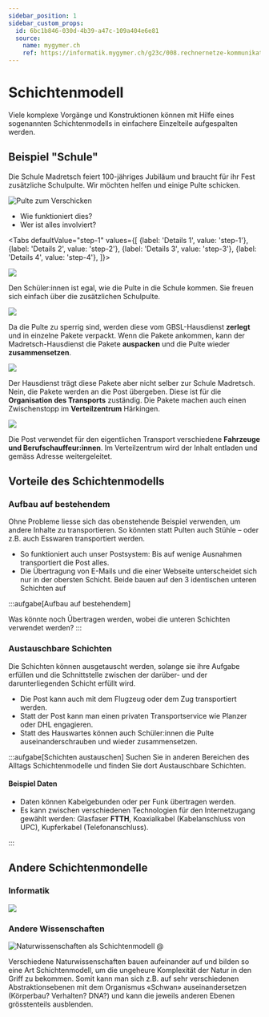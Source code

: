 ```yaml
---
sidebar_position: 1
sidebar_custom_props:
  id: 6bc1b846-030d-4b39-a47c-109a404e6e81
  source:
    name: mygymer.ch
    ref: https://informatik.mygymer.ch/g23c/008.rechnernetze-kommunikation/01.schichtenmodell.html#beispiel-%C2%ABpaketversand%C2%BB
---
```


# Schichtenmodell

Viele komplexe Vorgänge und Konstruktionen können mit Hilfe eines sogenannten Schichtenmodells in einfachere Einzelteile aufgespalten werden.

## Beispiel "Schule"

Die Schule Madretsch feiert 100-jähriges Jubiläum und braucht für ihr Fest zusätzliche Schulpulte. Wir möchten helfen und einige Pulte schicken.

![Pulte zum Verschicken](img/0a-pulte.png)

- Wie funktioniert dies?
- Wer ist alles involviert?


<Tabs
  defaultValue="step-1"
  values={[
    {label: 'Details 1', value: 'step-1'},
    {label: 'Details 2', value: 'step-2'},
    {label: 'Details 3', value: 'step-3'},
    {label: 'Details 4', value: 'step-4'},
  ]}>
  <TabItem value="step-1">

![](./img/4-school-example.svg)

Den Schüler:innen ist egal, wie die Pulte in die Schule kommen. Sie freuen sich einfach über die zusätzlichen Schulpulte.

  </TabItem>
  <TabItem value="step-2">

![](./img/3-school-example.svg)


Da die Pulte zu sperrig sind, werden diese vom GBSL-Hausdienst **zerlegt** und in einzelne Pakete verpackt.
Wenn die Pakete ankommen, kann der Madretsch-Hausdienst die Pakete **auspacken** und die Pulte wieder **zusammensetzen**.  

  </TabItem>
  <TabItem value="step-3">

![](./img/2-school-example.svg)

Der Hausdienst trägt diese Pakete aber nicht selber zur Schule Madretsch.
Nein, die Pakete werden an die Post übergeben.
Diese ist für die **Organisation des Transports** zuständig.
Die Pakete machen auch einen Zwischenstopp im **Verteilzentrum** Härkingen.

  </TabItem>
  <TabItem value="step-4">

![](./img/1-school-example.svg)


Die Post verwendet für den eigentlichen Transport verschiedene **Fahrzeuge und Berufschauffeur:innen**.
Im Verteilzentrum wird der Inhalt entladen und gemäss Adresse weitergeleitet.

  </TabItem>
</Tabs>

## Vorteile des Schichtenmodells

### Aufbau auf bestehendem

Ohne Probleme liesse sich das obenstehende Beispiel verwenden, um andere Inhalte zu transportieren. So könnten statt Pulten auch Stühle – oder z.B. auch Esswaren transportiert werden.

- So funktioniert auch unser Postsystem: Bis auf wenige Ausnahmen transportiert die Post alles.
- Die Übertragung von E-Mails und die einer Webseite unterscheidet sich nur in der obersten Schicht. Beide bauen auf den 3 identischen unteren Schichten auf

:::aufgabe[Aufbau auf bestehendem]

Was könnte noch Übertragen werden, wobei die unteren Schichten verwendet werden?
<Answer type="state" webKey="2b285845-e980-448e-9126-5b8dc7be9d20" />
<Answer type="text" webKey="64c4cfae-45dd-4961-b127-3d77964bcf96" />
:::

### Austauschbare Schichten
Die Schichten können ausgetauscht werden, solange sie ihre Aufgabe erfüllen und die Schnittstelle zwischen der darüber- und der darunterliegenden Schicht erfüllt wird.

- Die Post kann auch mit dem Flugzeug oder dem Zug transportiert werden. 
- Statt der Post kann man einen privaten Transportservice wie Planzer oder DHL engagieren.
- Statt des Hauswartes können auch Schüler:innen die Pulte auseinanderschrauben und wieder zusammensetzen.

:::aufgabe[Schichten austauschen]
Suchen Sie in anderen Bereichen des Alltags Schichtenmodelle und finden Sie dort Austauschbare Schichten.

<Answer type="state" webKey="72e68783-ab68-4e2b-8501-45b7b7eb7dad" />
<Answer type="text" webKey="0e1a8f90-44df-4c82-8e81-7b98a3bf09f1" />
<Solution webKey="818dd047-4ae7-4bce-84b3-4b95c7655292">

#### Beispiel Daten
- Daten können Kabelgebunden oder per Funk übertragen werden.
- Es kann zwischen verschiedenen Technologien für den Internetzugang gewählt werden: Glasfaser __FTTH__, Koaxialkabel (Kabelanschluss von UPC), Kupferkabel (Telefonanschluss).

</Solution>
:::

## Andere Schichtenmondelle
### Informatik

![](./img/0a-os-structure.svg)

### Andere Wissenschaften

![Naturwissenschaften als Schichtenmodell @](./img/0a-Schichtenmodell-Wissenschaft.png)

Verschiedene Naturwissenschaften bauen aufeinander auf und bilden so eine Art Schichtenmodell, um die ungeheure Komplexität der Natur in den Griff zu bekommen. Somit kann man sich z.B. auf sehr verschiedenen Abstraktionsebenen mit dem Organismus «Schwan» auseinandersetzen (Körperbau? Verhalten? DNA?) und kann die jeweils anderen Ebenen grösstenteils ausblenden.



